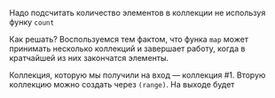 Надо подсчитать количество элементов в коллекции не используя функу `count`

Как решать?
Воспользуемся тем фактом, что функа `map` может принимать несколько коллекций и завершает работу, когда в кратчайшей из них закончатся элементы. 

Коллекция, которую мы получили на вход — коллекция #1. Вторую коллекцию можно создать через `(range)`. На выходе будет 

